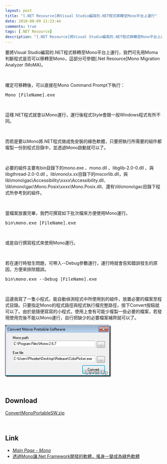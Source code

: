 ```yaml
---
layout: post
title: "[.NET Resource]將Visual Studio編寫的.NET程式移轉至Mono平台上運行"
date: 2010-08-09 11:23:44
comments: true
tags: [.NET Resource]
description: "[.NET Resource]將Visual Studio編寫的.NET程式移轉至Mono平台上運行"
---
```

<p>要將Visual Studio編寫的.NET程式移轉至Mono平台上運行，我們可先用Moma判斷程式是否可以移轉至Mono，這部分可參閱[.Net Resource]Mono Migration Analyzer (MoMA)。</p>  <p> </p>  <p>確定可移轉後，可以直接在Mono Command Prompt下執行：</p>  <div style="padding-bottom: 0px; margin: 0px; padding-left: 0px; padding-right: 0px; display: inline; float: none; padding-top: 0px" id="scid:812469c5-0cb0-4c63-8c15-c81123a09de7:7f368aed-ae76-4e34-9e6b-4d96b18d8aa1" class="wlWriterSmartContent"><pre name="code" class="xml">
Mono [FileName].exe</pre></div>  <p> </p>  <p>這樣.NET程式就會以Mono運行，運行後程式Style會跟一般Windows程式有所不同。</p>  <p> </p>  <p>而若是要以Mono將.NET程式做成免安裝的綠色軟體，只要把執行所需要的組件都複製一份到程式目錄中，並透過Mono啟動就可以了。</p>  <p> </p>  <p>必要的組件主要有bin目錄下的mono.exe 、mono.dll 、libglib-2.0-0.dll 、與libgthread-2.0-0.dll 。lib\mono\x.xx目錄下的mscorlib.dll，與lib\mono\gac\Accessibility\xxxx\Accessibility.dll、\lib\mono\gac\Mono.Posix\xxxx\Mono.Posix.dll、還有\lib\mono\gac目錄下程式所參考到的組件。</p>  <p> </p>  <p>當檔案放置完畢，我們可撰寫如下批次檔來方便使用Mono運行。</p>  <div style="padding-bottom: 0px; margin: 0px; padding-left: 0px; padding-right: 0px; display: inline; float: none; padding-top: 0px" id="scid:812469c5-0cb0-4c63-8c15-c81123a09de7:ae4aef89-6be3-4c2f-b3fc-c8280b35e782" class="wlWriterSmartContent"><pre name="code" class="xml">
bin\mono.exe [FileName].exe</pre></div>  <p> </p>  <p>或是自行撰寫程式來使用Mono運行。</p>  <p> </p>  <p>若在運行時發生問題，可帶入--Debug參數運行，運行時就會告知錯誤發生的原因，方便來排除錯誤。 </p>  <div style="padding-bottom: 0px; margin: 0px; padding-left: 0px; padding-right: 0px; display: inline; float: none; padding-top: 0px" id="scid:812469c5-0cb0-4c63-8c15-c81123a09de7:3ffa045e-7597-42c6-aa9d-5f2fa379bf11" class="wlWriterSmartContent"><pre name="code" class="xml">
bin\mono.exe --Debug [FileName].exe</pre></div>   <p> </p>  <p>這邊我寫了一隻小程式，能自動偵測程式中所使用到的組件，放置必要的檔案至程式目錄。只要指定Mono的程式路徑與程式執行檔完整路徑，按下Convert按鈕就可以了。由於是隨便寫寫的小程式，使用上會有可能少複製一些必要的檔案，若發現使用完後不能以Mono運行，自行把缺少的必要檔案補齊就可以了。</p>  <p><img style="border-bottom: 0px; border-left: 0px; border-top: 0px; border-right: 0px" border="0" alt="image" width="341" height="167" src="\images\posts\17101\image_thumb.png" /></a></p>  <p> </p>  <h2>Download</h2>  <p><a href="http://Files.Dotblogs.com.tw/larrynung/1008/20108923254865.zip">ConvertMonoPortableSW.zip</a> </p><p> </p>  <h2>Link</h2>  <ul>   <li><em><a target="_blank" href="http://www.mono-project.com/">Main Page - Mono</a></em></li>    <li><a target="_blank" href="http://blog.colorbase.tw/programming/525">透過Mono讓.Net Framework開發的軟體，搖身一變成為綠色軟體</li> </ul>
